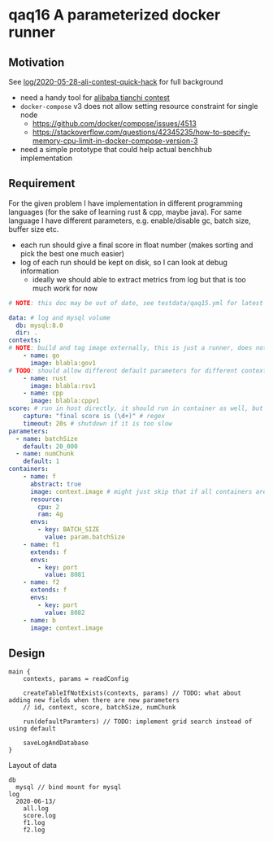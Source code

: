 # qaq16 A parameterized docker runner

## Motivation

See [log/2020-05-28-ali-contest-quick-hack](../../doc/log/2020-05-28-ali-contest-quick-hack.md) for full background

- need a handy tool for [alibaba tianchi contest](https://tianchi.aliyun.com/competition/entrance/231790/introduction)
- `docker-compose` v3 does not allow setting resource constraint for single node
  - https://github.com/docker/compose/issues/4513
  - https://stackoverflow.com/questions/42345235/how-to-specify-memory-cpu-limit-in-docker-compose-version-3
- need a simple prototype that could help actual benchhub implementation

## Requirement

For the given problem I have implementation in different programming languages (for the sake of learning rust & cpp, maybe java).
For same language I have different parameters, e.g. enable/disable gc, batch size, buffer size etc.

- each run should give a final score in float number (makes sorting and pick the best one much easier)
- log of each run should be kept on disk, so I can look at debug information
  - ideally we should able to extract metrics from log but that is too much work for now
  
```yaml
# NOTE: this doc may be out of date, see testdata/qaq15.yml for latest doc

data: # log and mysql volume
  db: mysql:8.0
  dir: .
contexts:
# NOTE: build and tag image externally, this is just a runner, does not build like docker-compose
    - name: go
      image: blabla:gov1
# TODO: should allow different default parameters for different context 
    - name: rust
      image: blabla:rsv1
    - name: cpp
      image: blabla:cppv1
score: # run in host directly, it should run in container as well, but I don't want bind mount
    capture: "final score is (\d+)" # regex
    timeout: 20s # shutdown if it is too slow
parameters:
  - name: batchSize
    default: 20_000
  - name: numChunk
    default: 1
containers:
    - name: f
      abstract: true
      image: context.image # might just skip that if all containers are using same image
      resource:
        cpu: 2
        ram: 4g
      envs:
        - key: BATCH_SIZE
          value: param.batchSize
    - name: f1
      extends: f
      envs:
        - key: port
          value: 8081
    - name: f2
      extends: f
      envs:
        - key: port
          value: 8082
    - name: b
      image: context.image
```

## Design

```
main {
    contexts, params = readConfig
    
    createTableIfNotExists(contexts, params) // TODO: what about adding new fields when there are new parameters
    // id, context, score, batchSize, numChunk

    run(defaultParamters) // TODO: implement grid search instead of using default

    saveLogAndDatabase
}
```

Layout of data

```
db
  mysql // bind mount for mysql
log
  2020-06-13/
    all.log
    score.log
    f1.log
    f2.log
```